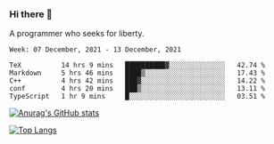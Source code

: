 ### Hi there 👋

<!--
**shejialuo/shejialuo** is a ✨ _special_ ✨ repository because its `README.md` (this file) appears on your GitHub profile.

Here are some ideas to get you started:

- 🔭 I’m currently working on ...
- 🌱 I’m currently learning ...
- 👯 I’m looking to collaborate on ...
- 🤔 I’m looking for help with ...
- 💬 Ask me about ...
- 📫 How to reach me: ...
- 😄 Pronouns: ...
- ⚡ Fun fact: ...
-->

A programmer who seeks for liberty.

<!--START_SECTION:waka-->
```text
Week: 07 December, 2021 - 13 December, 2021

TeX          14 hrs 9 mins   ██████████▓░░░░░░░░░░░░░░   42.74 % 
Markdown     5 hrs 46 mins   ████▒░░░░░░░░░░░░░░░░░░░░   17.43 % 
C++          4 hrs 42 mins   ███▓░░░░░░░░░░░░░░░░░░░░░   14.22 % 
conf         4 hrs 20 mins   ███▒░░░░░░░░░░░░░░░░░░░░░   13.11 % 
TypeScript   1 hr 9 mins     █░░░░░░░░░░░░░░░░░░░░░░░░   03.51 % 
```
<!--END_SECTION:waka-->

[![Anurag's GitHub stats](https://github-readme-stats.vercel.app/api?username=shejialuo&show_icons=true&theme=dracula)](https://github.com/anuraghazra/github-readme-stats)

[![Top Langs](https://github-readme-stats.vercel.app/api/top-langs/?username=shejialuo&layout=compact&hide=javascript,html,css,typescript)](https://github.com/anuraghazra/github-readme-stats)
